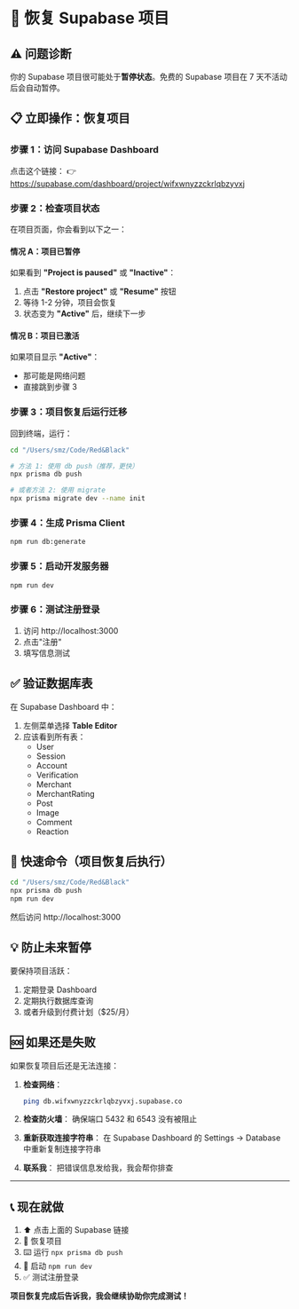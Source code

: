 # 🔄 恢复 Supabase 项目

## ⚠️ 问题诊断

你的 Supabase 项目很可能处于**暂停状态**。免费的 Supabase 项目在 7 天不活动后会自动暂停。

## 📋 立即操作：恢复项目

### 步骤 1：访问 Supabase Dashboard

点击这个链接：
👉 https://supabase.com/dashboard/project/wifxwnyzzckrlqbzyvxj

### 步骤 2：检查项目状态

在项目页面，你会看到以下之一：

#### 情况 A：项目已暂停
如果看到 **"Project is paused"** 或 **"Inactive"**：

1. 点击 **"Restore project"** 或 **"Resume"** 按钮
2. 等待 1-2 分钟，项目会恢复
3. 状态变为 **"Active"** 后，继续下一步

#### 情况 B：项目已激活
如果项目显示 **"Active"**：
- 那可能是网络问题
- 直接跳到步骤 3

### 步骤 3：项目恢复后运行迁移

回到终端，运行：

```bash
cd "/Users/smz/Code/Red&Black"

# 方法 1: 使用 db push（推荐，更快）
npx prisma db push

# 或者方法 2: 使用 migrate
npx prisma migrate dev --name init
```

### 步骤 4：生成 Prisma Client

```bash
npm run db:generate
```

### 步骤 5：启动开发服务器

```bash
npm run dev
```

### 步骤 6：测试注册登录

1. 访问 http://localhost:3000
2. 点击"注册"
3. 填写信息测试

## ✅ 验证数据库表

在 Supabase Dashboard 中：
1. 左侧菜单选择 **Table Editor**
2. 应该看到所有表：
   - User
   - Session  
   - Account
   - Verification
   - Merchant
   - MerchantRating
   - Post
   - Image
   - Comment
   - Reaction

## 🎯 快速命令（项目恢复后执行）

```bash
cd "/Users/smz/Code/Red&Black"
npx prisma db push
npm run dev
```

然后访问 http://localhost:3000

## 💡 防止未来暂停

要保持项目活跃：
1. 定期登录 Dashboard
2. 定期执行数据库查询
3. 或者升级到付费计划（$25/月）

## 🆘 如果还是失败

如果恢复项目后还是无法连接：

1. **检查网络**：
   ```bash
   ping db.wifxwnyzzckrlqbzyvxj.supabase.co
   ```

2. **检查防火墙**：
   确保端口 5432 和 6543 没有被阻止

3. **重新获取连接字符串**：
   在 Supabase Dashboard 的 Settings → Database 中重新复制连接字符串

4. **联系我**：
   把错误信息发给我，我会帮你排查

---

## 📞 现在就做

1. ⬆️ 点击上面的 Supabase 链接
2. 🔄 恢复项目
3. ⌨️ 运行 `npx prisma db push`
4. 🚀 启动 `npm run dev`
5. ✅ 测试注册登录

**项目恢复完成后告诉我，我会继续协助你完成测试！**
